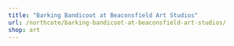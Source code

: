 ```yaml
---
title: "Barking Bandicoot at Beaconsfield Art Studios"
url: /northcote/barking-bandicoot-at-beaconsfield-art-studios/
shop: art
---
```

